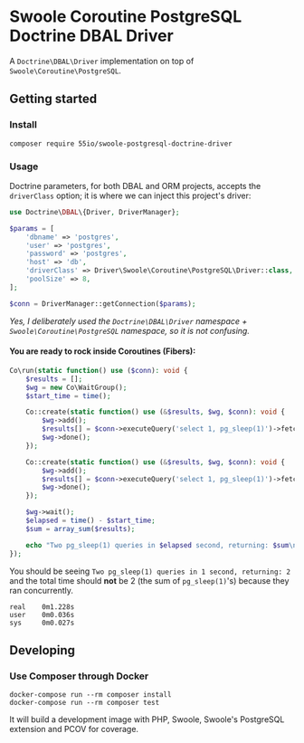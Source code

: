 # Swoole Coroutine PostgreSQL Doctrine DBAL Driver

A `Doctrine\DBAL\Driver` implementation on top of `Swoole\Coroutine\PostgreSQL`.

## Getting started

### Install

```shell
composer require 55io/swoole-postgresql-doctrine-driver
```

### Usage

Doctrine parameters, for both DBAL and ORM projects, accepts the `driverClass` option; it is where we can inject this project's driver:

```php
use Doctrine\DBAL\{Driver, DriverManager};

$params = [
    'dbname' => 'postgres',
    'user' => 'postgres',
    'password' => 'postgres',
    'host' => 'db',
    'driverClass' => Driver\Swoole\Coroutine\PostgreSQL\Driver::class,
    'poolSize' => 8,
];

$conn = DriverManager::getConnection($params);
```

*Yes, I deliberately used the `Doctrine\DBAL\Driver` namespace + `Swoole\Coroutine\PostgreSQL` namespace, so it is not confusing.*

#### You are ready to rock inside Coroutines (Fibers):

```php
Co\run(static function() use ($conn): void {
    $results = [];
    $wg = new Co\WaitGroup();
    $start_time = time();

    Co::create(static function() use (&$results, $wg, $conn): void {
        $wg->add();
        $results[] = $conn->executeQuery('select 1, pg_sleep(1)')->fetchOne();
        $wg->done();
    });

    Co::create(static function() use (&$results, $wg, $conn): void {
        $wg->add();
        $results[] = $conn->executeQuery('select 1, pg_sleep(1)')->fetchOne();
        $wg->done();
    });

    $wg->wait();
    $elapsed = time() - $start_time;
    $sum = array_sum($results);

    echo "Two pg_sleep(1) queries in $elapsed second, returning: $sum\n";
});
```

You should be seeing `Two pg_sleep(1) queries in 1 second, returning: 2` and the total time should **not** be 2 (the sum of `pg_sleep(1)`'s) because they ran concurrently.

```shell
real    0m1.228s
user    0m0.036s
sys     0m0.027s
```

## Developing

### Use Composer through Docker

```shell
docker-compose run --rm composer install
docker-compose run --rm composer test
```

It will build a development image with PHP, Swoole, Swoole's PostgreSQL extension and PCOV for coverage.